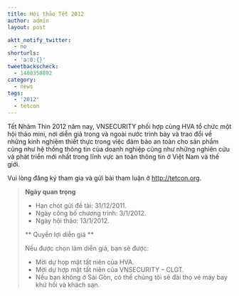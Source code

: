 ```yaml
---
title: Hội thảo Tết 2012
author: admin
layout: post

aktt_notify_twitter:
  - no
shorturls:
  - 'a:0:{}'
tweetbackscheck:
  - 1408358892
category:
  - news
tags:
  - '2012'
  - tetcon
---
```

Tết Nhâm Thìn 2012 năm nay, VNSECURITY phối hợp cùng HVA tổ chức một hội thảo mini, nơi diễn giả trong và ngoài nước trình bày và trao đổi về những kinh nghiệm thiết thực trong việc đảm bảo an toàn cho sản phẩm cũng như hệ thống thông tin của doanh nghiệp cũng như những nghiên cứu và phát triển mới nhất trong lĩnh vực an toàn thông tin ở Việt Nam và thế giới.

Vui lòng đăng ký tham gia và gửi bài tham luận ở <a href="http://tetcon.org" target="_blank">http://tetcon.org</a>.

> <span style="font-weight: bold">Ngày quan trọng</span>
> 
> *   Hạn chót gửi đề tài: 31/12/2011.
> *   Ngày công bố chương trình: 3/1/2012.
> *   Ngày hội thảo: 13/1/2012.
> 
> ** Quyền lợi diễn giả **
> 
> Nếu được chọn làm diễn giả, bạn sẽ được:
> 
> *   Mời dự họp mặt tất niên của HVA.
> *   Mời dự hợp mặt tất niên của VNSECURITY &#8211; CLGT.
> *   Nếu bạn không ở Sài Gòn, có thể chúng tôi sẽ đài thọ vé máy bay khứ hồi và khách sạn.